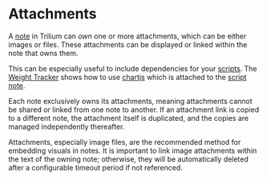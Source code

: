 # Attachments
A [note](../Note.md) in Trilium can _own_ one or more attachments, which can be either images or files. These attachments can be displayed or linked within the note that owns them.

This can be especially useful to include dependencies for your [scripts](../../Note%20Types/Code/Scripts.md). The [Weight Tracker](../../Advanced%20Usage/Advanced%20Showcases/Weight%20Tracker.md) shows how to use [chartjs](https://chartjs.org/) which is attached to the [script note](#root/HcUYTojFohtb).

Each note exclusively owns its attachments, meaning attachments cannot be shared or linked from one note to another. If an attachment link is copied to a different note, the attachment itself is duplicated, and the copies are managed independently thereafter.

Attachments, especially image files, are the recommended method for embedding visuals in notes. It is important to link image attachments within the text of the owning note; otherwise, they will be automatically deleted after a configurable timeout period if not referenced.